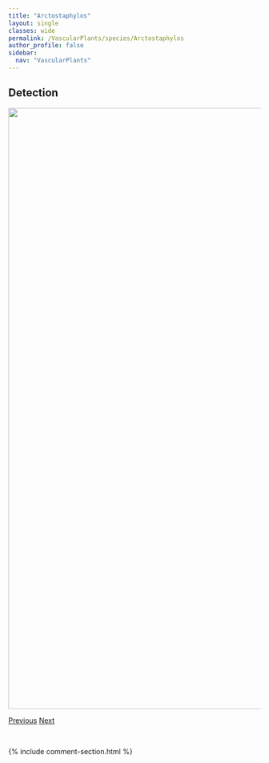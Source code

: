 ```yaml
---
title: "Arctostaphylos"
layout: single
classes: wide
permalink: /VascularPlants/species/Arctostaphylos
author_profile: false
sidebar:
  nav: "VascularPlants"
---
```


<h2>Detection</h2>

<a href="https://drive.google.com/uc?export=view&id=1KZf59WC3_mMcX96QqJeNMa9wPV1NwnYE">
<img src="https://drive.google.com/uc?export=view&id=1KZf59WC3_mMcX96QqJeNMa9wPV1NwnYE" height = "1200" width = "800">
</a>


<a href="/DevelopmentWebsite/VascularPlants/species/Arctium" class="pagination--pager" title="Arctium">Previous</a> <a href="/DevelopmentWebsite/VascularPlants/species/ArctostaphylosUvaUrsi" class="pagination--pager" title="Arctostaphylos uva-ursi">Next</a>

<p>&nbsp;</p>

{% include comment-section.html %}
